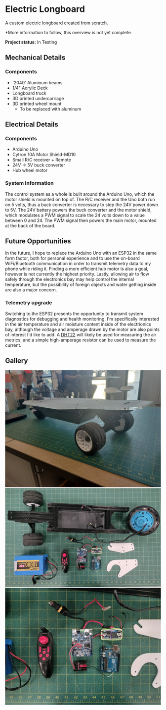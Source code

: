 # Electric Longboard

A custom electric longboard created from scratch.

*More information to follow, this overview is not yet complete.


**Project status:** In Testing

## Mechanical Details

### Components
- '2040' Aluminum beams
- 1/4" Acrylic Deck
- Longboard truck
- 3D printed undercarriage
- 3D printed wheel mount
  - To be replaced with aluminum


## Electrical Details

### Components
- Arduino Uno
- Cytron 10A Motor Shield-MD10
- Small R/C receiver + Remote
- 24V -> 5V buck converter
- Hub wheel motor

### System Information

The control system as a whole is built around the Arduino Uno, which the motor shield is mounted on top of. The R/C receiver and the Uno both run on 5 volts, thus a buck converter is necessary to step the 24V power down to 5V. The 24V battery powers the buck converter and the motor shield, which modulates a PWM signal to scale the 24 volts down to a value between 0 and 24. The PWM signal then powers the main motor, mounted at the back of the board.

## Future Opportunities
In the future, I hope to replace the Arduino Uno with an ESP32 in the same form factor, both for personal experience and to use the on-board WiFi/Bluetooth communication in order to transmit telemetry data to my phone while riding it. Finding a more efficient hub motor is also a goal, however is not currently the highest priority. Lastly, allowing air to flow safely through the electronics bay may help control the internal temperature, but the possibility of foreign objects and water getting inside are also a major concern.

### Telemetry upgrade
Switching to the ESP32 presents the opportunity to transmit system diagnostics for debugging and health monitoring. I'm specifically interested in the air temperature and air moisture content inside of the electrionics bay, although the voltage and amperage drawn by the motor are also points of interest I'd like to add. A [DHT22](https://www.adafruit.com/product/385) will likely be used for measuring the air metrics, and a simple high-amperage resistor can be used to measure the current.

## Gallery
<a href="../images/longboard.jpg" target="_blank"><img src="../images/longboard.jpg"></a>
<a href="../images/longboard_components.jpg" target="_blank"><img src="../images/longboard_components.jpg"></a>
<a href="../images/longboard_electrical.jpg" target="_blank"><img src="../images/longboard_electrical.jpg"></a>
